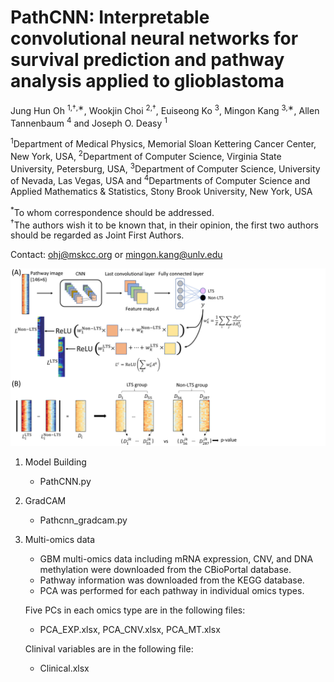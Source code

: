 # PathCNN: Interpretable convolutional neural networks for survival prediction and pathway analysis applied to glioblastoma

Jung Hun Oh <sup>1,†,∗</sup>, Wookjin Choi <sup>2,†</sup>, Euiseong Ko <sup>3</sup>, Mingon Kang <sup>3,∗</sup>, Allen Tannenbaum <sup>4</sup> and Joseph O. Deasy <sup>1</sup>  

<sup>1</sup>Department of Medical Physics, Memorial Sloan Kettering Cancer Center, New York, USA, 
<sup>2</sup>Department of Computer Science, Virginia State University, Petersburg, USA, 
<sup>3</sup>Department of Computer Science, University of Nevada, Las Vegas, USA and 
<sup>4</sup>Departments of Computer Science and Applied Mathematics & Statistics, Stony Brook University, New York, USA  

<sup>*</sup>To whom correspondence should be addressed.  
<sup>†</sup>The authors wish it to be known that, in their opinion, the first two authors should be regarded as Joint First Authors.  

Contact: <ohj@mskcc.org> or <mingon.kang@unlv.edu>

![PathCNN](img/pathcnn.png)

1. Model Building  
   - PathCNN.py  

2. GradCAM  
   - Pathcnn_gradcam.py

3. Multi-omics data
   - GBM multi-omics data including mRNA expression, CNV, and DNA methylation were downloaded from the CBioPortal database.
   - Pathway information was downloaded from the KEGG database.
   - PCA was performed for each pathway in individual omics types.
   
   Five PCs in each omics type are in the following files:
   - PCA_EXP.xlsx, PCA_CNV.xlsx, PCA_MT.xlsx
   
   Clinival variables are in the following file:
   - Clinical.xlsx
